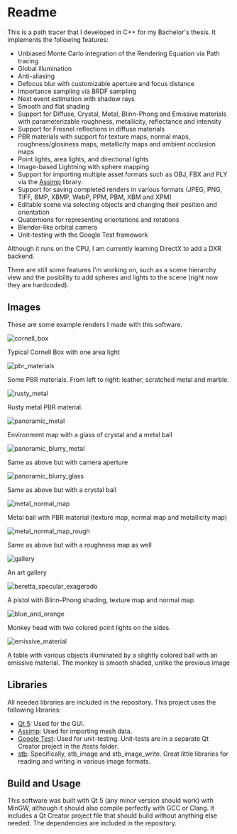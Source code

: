 # Readme

This is a path tracer that I developed in C++ for my Bachelor's thesis. It implements the following features:
- Unbiased Monte Carlo integration of the Rendering Equation via Path tracing
- Global illumination
- Anti-aliasing
- Defocus blur with customizable aperture and focus distance
- Importance sampling via BRDF sampling
- Next event estimation with shadow rays
- Smooth and flat shading
- Support for Diffuse, Crystal, Metal, Blinn-Phong and Emissive materials with parameterizable roughness, metallicity, reflectance and intensity
- Support for Fresnel reflections in diffuse materials
- PBR materials with support for texture maps, normal maps, roughness/glosiness maps, metallicity maps and ambient occlusion maps
- Point lights, area lights, and directional lights
- Image-based Lightning with sphere mapping
- Support for importing multiple asset formats such as OBJ, FBX and PLY via the [Assimp](http://assimp.org/) library.
- Support for saving completed renders in various formats (JPEG, PNG, TIFF, BMP, XBMP, WebP, PPM, PBM, XBM and XPM)
- Editable scene via selecting objects and changing their position and orientation
- Quaternions for representing orientations and rotations
- Blender-like orbital camera
- Unit-testing with the Google Test framework

Although it runs on the CPU, I am currently learning DirectX to add a DXR backend.

There are still some features I'm working on, such as a scene hierarchy view and the posibility to add spheres and lights to the scene (right now they are hardcoded).

## Images

These are some example renders I made with this software.

![cornell_box](/renders/cornell_box.png)

Typical Cornell Box with one area light

![pbr_materials](/renders/pbr_materials.png)

Some PBR materials. From left to right: leather, scratched metal and marble.

![rusty_metal](/renders/rusty_metal.png)

Rusty metal PBR material.

![panoramic_metal](/renders/panoramic_metal.png)

Environment map with a glass of crystal and a metal ball

![panoramic_blurry_metal](/renders/panoramic_blurry_metal.png)

Same as above but with camera aperture

![panoramic_blurry_glass](/renders/panoramic_blurry_glass.png)

Same as above but with a crystal ball

![metal_normal_map](/renders/metal_normal_map.png)

Metal ball with PBR material (texture map, normal map and metallicity map)

![metal_normal_map_rough](/renders/metal_normal_map_rough.png)

Same as above but with a roughness map as well

![gallery](/renders/gallery.PNG)

An art gallery

![beretta_specular_exagerado](/renders/beretta_specular_exagerado.PNG)

A pistol with Blinn-Phong shading, texture map and normal map

![blue_and_orange](/renders/blue_and_orange.PNG)

Monkey head with two colored point lights on the sides.

![emissive_material](/renders/emissive_material.png)

A table with various objects illuminated by a slightly colored ball with an emissive material.
The monkey is smooth shaded, unlike the previous image

## Libraries

All needed libraries are included in the repository. This project uses the following libraries:
- [Qt 5](https://www.qt.io/): Used for the GUI.
- [Assimp](http://assimp.org/): Used for importing mesh data.
- [Google Test](https://github.com/google/googletest): Used for unit-testing. Unit-tests are in a separate Qt Creator project in the /tests folder.
- [stb](https://github.com/nothings/stb): Specifically, stb_image and stb_image_write. Great little libraries for reading and writing in various image formats. 

## Build and Usage

This software was built with Qt 5 (any minor version should work) with MinGW, although it should also compile perfectly with GCC or Clang. It includes a Qt Creator project file that should build without anything else needed. The dependencies are included in the repository.
